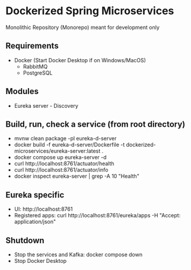 # Dockerized Spring Microservices

Monolithic Repository (Monorepo) meant for development only

## Requirements
- Docker (Start Docker Desktop if on Windows/MacOS)
    - RabbitMQ
    - PostgreSQL

## Modules
- Eureka server - Discovery

## Build, run, check a service (from root directory)
- mvnw clean package -pl eureka-d-server
- docker build -f eureka-d-server/Dockerfile -t dockerized-microservices/eureka-server:latest .
- docker compose up eureka-server -d
- curl http://localhost:8761/actuator/health
- curl http://localhost:8761/actuator/info
- docker inspect eureka-server | grep -A 10 "Health"

## Eureka specific
- UI: http://localhost:8761
- Registered apps: curl http://localhost:8761/eureka/apps -H "Accept: application/json"

## Shutdown
- Stop the services and Kafka: docker compose down
- Stop Docker Desktop
